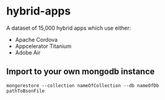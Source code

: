 # hybrid-apps
A dataset of 15,000 hybrid apps which use either:     
- Apache Cordova
- Appcelerator Titanium
- Adobe Air

## Import to your own mongodb instance
```
mongorestore --collection nameOfCollection --db nameOfDb pathToBsonFile
```

